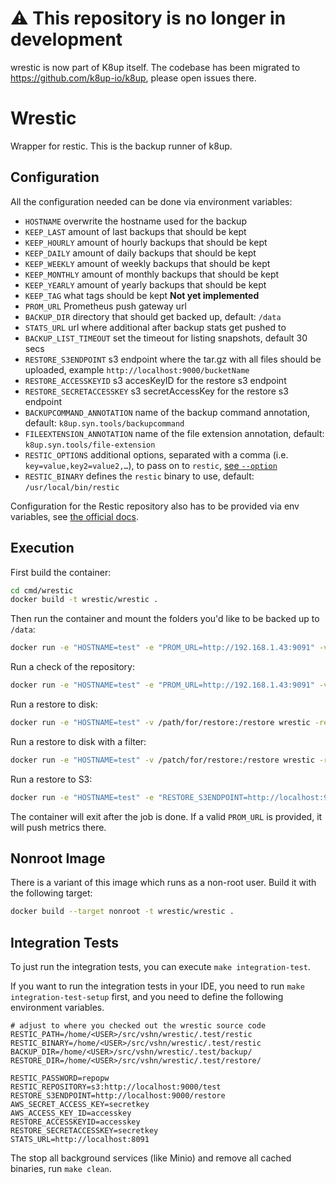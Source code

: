 # ⚠️ This repository is no longer in development

wrestic is now part of K8up itself.
The codebase has been migrated to https://github.com/k8up-io/k8up, please open issues there.

# Wrestic

Wrapper for restic.
This is the backup runner of k8up.

## Configuration

All the configuration needed can be done via environment variables:

* `HOSTNAME` overwrite the hostname used for the backup
* `KEEP_LAST` amount of last backups that should be kept
* `KEEP_HOURLY` amount of hourly backups that should be kept
* `KEEP_DAILY` amount of daily backups that should be kept
* `KEEP_WEEKLY` amount of weekly backups that should be kept
* `KEEP_MONTHLY` amount of monthly backups that should be kept
* `KEEP_YEARLY` amount of yearly backups that should be kept
* `KEEP_TAG` what tags should be kept **Not yet implemented**
* `PROM_URL` Prometheus push gateway url
* `BACKUP_DIR` directory that should get backed up, default: `/data`
* `STATS_URL` url where additional after backup stats get pushed to
* `BACKUP_LIST_TIMEOUT` set the timeout for listing snapshots, default 30 secs
* `RESTORE_S3ENDPOINT` s3 endpoint where the tar.gz with all files should be uploaded, example `http://localhost:9000/bucketName`
* `RESTORE_ACCESSKEYID` s3 accesKeyID for the restore s3 endpoint
* `RESTORE_SECRETACCESSKEY` s3 secretAccessKey for the restore s3 endpoint
* `BACKUPCOMMAND_ANNOTATION` name of the backup command annotation, default: `k8up.syn.tools/backupcommand`
* `FILEEXTENSION_ANNOTATION` name of the file extension annotation, default: `k8up.syn.tools/file-extension`
* `RESTIC_OPTIONS` additional options, separated with a comma (i.e. `key=value,key2=value2,…`), to pass on to `restic`, [see `--option`](https://restic.readthedocs.io/en/stable/manual_rest.html)
* `RESTIC_BINARY` defines the `restic` binary to use, default: `/usr/local/bin/restic`

Configuration for the Restic repository also has to be provided via env variables, see [the official docs](https://restic.readthedocs.io/en/stable/040_backup.html#environment-variables).

## Execution

First build the container:

```bash
cd cmd/wrestic
docker build -t wrestic/wrestic .
```

Then run the container and mount the folders you'd like to be backed up to `/data`:

```bash
docker run -e "HOSTNAME=test" -e "PROM_URL=http://192.168.1.43:9091" -v /path/to/back:/data/ wrestic/wrestic
```

Run a check of the repository:

```bash
docker run -e "HOSTNAME=test" -e "PROM_URL=http://192.168.1.43:9091" -v /path/to/back:/data/ wrestic/wrestic -check
```

Run a restore to disk:

```bash
docker run -e "HOSTNAME=test" -v /path/for/restore:/restore wrestic -restore -restoreType folder
```

Run a restore to disk with a filter:

```bash
docker run -e "HOSTNAME=test" -v /patch/for/restore:/restore wrestic -restore -restoreType folder -restoreFilter /var/mysql
```

Run a restore to S3:

```bash
docker run -e "HOSTNAME=test" -e "RESTORE_S3ENDPOINT=http://localhost:9000/bucketName" -e "RESTORE_ACCESSKEYID=1324" -e "RESTORE_SECRETACCESSKEY=secret" wrestic -restore -restoreType s3
```

The container will exit after the job is done.
If a valid `PROM_URL` is provided, it will push metrics there.

## Nonroot Image

There is a variant of this image which runs as a non-root user. Build it with the following target:

```bash
docker build --target nonroot -t wrestic/wrestic .
```

## Integration Tests

To just run the integration tests, you can execute `make integration-test`.

If you want to run the integration tests in your IDE, you need to run `make integration-test-setup` first, and you need to define the following environment variables.

```dotenv
# adjust to where you checked out the wrestic source code
RESTIC_PATH=/home/<USER>/src/vshn/wrestic/.test/restic
RESTIC_BINARY=/home/<USER>/src/vshn/wrestic/.test/restic
BACKUP_DIR=/home/<USER>/src/vshn/wrestic/.test/backup/
RESTORE_DIR=/home/<USER>/src/vshn/wrestic/.test/restore/

RESTIC_PASSWORD=repopw
RESTIC_REPOSITORY=s3:http://localhost:9000/test
RESTORE_S3ENDPOINT=http://localhost:9000/restore
AWS_SECRET_ACCESS_KEY=secretkey
AWS_ACCESS_KEY_ID=accesskey
RESTORE_ACCESSKEYID=accesskey
RESTORE_SECRETACCESSKEY=secretkey
STATS_URL=http://localhost:8091
```

The stop all background services (like Minio) and remove all cached binaries, run `make clean`.
